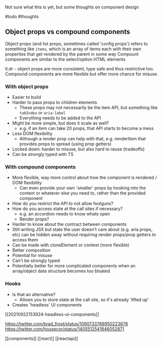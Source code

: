 
Not sure what this is yet, but some thoughts on component design

#todo 
#thoughts

## Object props vs compound components
Object props (and list props, sometimes called 'config props') refers to something like `items`, which is an array of items each with their own properties that get rendered by the parent in some way
Compount components are similar to the select/option HTML elements

tl;dr - object props are more consistent, type safe and thus restrictive too. Compound components are more flexible but offer more chance for misuse.

### With object props
- Easier to build
- Harder to pass props to children elements
    - These props may not necessarily be the item API, but something like `tabIndex` or `aria-label`
    - Everything needs to be added to the API
- Might be more simple, but does it scale as well?
    - e.g. if an item can take 20 props, that API starts to become a mess
- Less DOM flexibility
    - Although a render prop can help with that, e.g. renderItem that provides props to spread (using prop getters)
- Locked down: harder to misuse, but also hard to reuse (tradeoffs)
- Can be strongly typed with TS

### With compound components
- More flexible, way more control about how the component is rendered / DOM flexibility
    - Can even provide your own 'smaller' props by hooking into the context or whatever else you need to, rather than the provided component
- How do you restrict the API to not allow footguns?
- How do you access state at the call sites if necessary?
    - e.g. an accordion needs to know whats open
    - Render props?
- Harder to know about the contract between components
- Still writing JSX but state the user doesn't care about (e.g. aria props, etc) can be hidden away without requiring render props/prop getters to access them
- Can be made with cloneElement or context (more flexible)
- Better composition
- Potential for misuse
- Can't be strongly typed
- Potentially better for more complicated components when an array/object data structure becomes too bloated

### Hooks
- Is that an alternative?
    - Allows you to store state at the call site, so it's already 'lifted up'
- Creates 'headless' UI components

[[20210922153924-headless-ui-components]]

https://twitter.com/brad_frost/status/1090733766950223878
https://twitter.com/housecor/status/1405512541846052871

[[components]]
[[react]]
[[reactapi]]